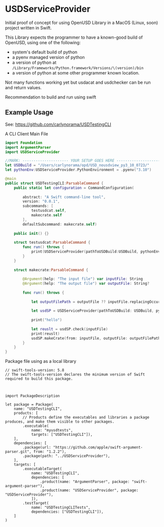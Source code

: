 # USDServiceProvider

Initial proof of concept for using OpenUSD Library in a MacOS (Linux, soon) project written in Swift.

This Library expects the programmer to have a known-good build of OpenUSD, using one of the following: 

- system's default build of python
- a pyenv managed version of python
- a version of python at `/Library/Frameworks/Python.framework/Versions/\(version)/bin`
- a version of python at some other programmer known location. 

Not many functions working yet but usdacat and usdchecker can be run and return values.

Recommendation to build and run using swift


## Example Usage

See: https://github.com/carlynorama/USDTestingCLI

A CLI Client Main File

```swift
import Foundation
import ArgumentParser
import USDServiceProvider

//MARK: --------------------- YOUR SETUP GOES HERE ------------------------
let USDBuild = "/Users/carlynorama/opd/USD_nousdview_py3_10_0723/"
let pythonEnv:USDServiceProvider.PythonEnvironment = .pyenv("3.10")

@main
public struct USDTestingCLI:ParsableCommand {
    public static let configuration = CommandConfiguration(
        
        abstract: "A Swift command-line tool",
        version: "0.0.1",
        subcommands: [
            testusdcat.self,
            makecrate.self
        ],
        defaultSubcommand: makecrate.self)
    
    public init() {}
    
    struct testusdcat:ParsableCommand {
        func run() throws {
            print(USDServiceProvider(pathToUSDBuild:USDBuild, pythonEnv: pythonEnv).usdcatHelp())
        }
    }
    
    struct makecrate:ParsableCommand {
        
        @Argument(help: "The input file") var inputFile: String
        @Argument(help: "The output file") var outputFile: String?
        
        func run() throws {
    
            let outputFilePath = outputFile ?? inputFile.replacingOccurrences(of: ".usda", with: ".usdc")
            
            let usdSP = USDServiceProvider(pathToUSDBuild: USDBuild, pythonEnv: .pyenv("3.10p"))
            
            print("hello")
            
            let reuslt = usdSP.check(inputFile)
            print(reuslt)
            usdSP.makeCrate(from: inputFile, outputFile: outputFilePath)
        }
    }
}

```

Package file using as a local library

```
// swift-tools-version: 5.8
// The swift-tools-version declares the minimum version of Swift required to build this package.



import PackageDescription

let package = Package(
    name: "USDTestingCLI",
    products: [
        // Products define the executables and libraries a package produces, and make them visible to other packages.
        .executable(
            name: "myusdtests",
            targets: ["USDTestingCLI"]),
    ],
    dependencies: [
        .package(url: "https://github.com/apple/swift-argument-parser.git", from: "1.2.2"),
        .package(path: "../USDServiceProvider"),
    ],
    targets: [
        .executableTarget(
            name: "USDTestingCLI",
            dependencies: [
                .product(name: "ArgumentParser", package: "swift-argument-parser"),
                .product(name: "USDServiceProvider", package: "USDServiceProvider"),
            ]),
        .testTarget(
            name: "USDTestingCLITests",
            dependencies: ["USDTestingCLI"]),
    ]
)

```
